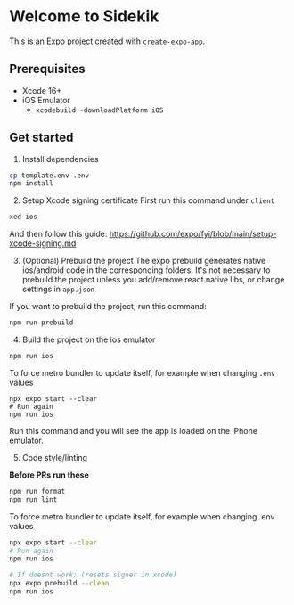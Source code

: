 # Welcome to Sidekik

This is an [Expo](https://expo.dev) project created with [`create-expo-app`](https://www.npmjs.com/package/create-expo-app).

## Prerequisites

- Xcode 16+
- iOS Emulator
  - `xcodebuild -downloadPlatform iOS`

## Get started

1. Install dependencies

```bash
cp template.env .env
npm install
```

2. Setup Xcode signing certificate
   First run this command under `client`

```bash
xed ios
```

And then follow this guide:
https://github.com/expo/fyi/blob/main/setup-xcode-signing.md

3. (Optional) Prebuild the project
   The expo prebuild generates native ios/android code in the corresponding folders. It's not necessary to prebuild the project unless you add/remove react native libs, or change settings in `app.json`

If you want to prebuild the project, run this command:

```bash
npm run prebuild
```

4. Build the project on the ios emulator

```bash
npm run ios
```

To force metro bundler to update itself,
for example when changing `.env` values
```
npx expo start --clear
# Run again
npm run ios
```

Run this command and you will see the app is loaded on the iPhone emulator.

5. Code style/linting

**Before PRs run these**

```bash
npm run format
npm run lint
```

To force metro bundler to update itself, for example when changing .env values

```bash
npx expo start --clear
# Run again
npm run ios

# If doesnt work: (resets signer in xcode)
npx expo prebuild --clean
npm run ios
```

